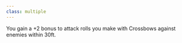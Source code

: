 ```yaml
---
class: multiple
---
```

You gain a +2 bonus to attack rolls you make with Crossbows against enemies within 30ft.